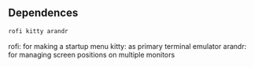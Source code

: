 ## Dependences

```bash
rofi kitty arandr
```
rofi: for making a startup menu
kitty: as primary terminal emulator
arandr: for managing screen positions on multiple monitors

